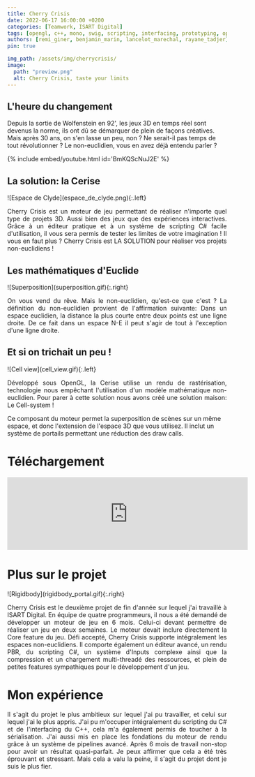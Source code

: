 ```yaml
---
title: Cherry Crisis
date: 2022-06-17 16:00:00 +0200
categories: [Teamwork, ISART Digital]
tags: [opengl, c++, mono, swig, scripting, interfacing, prototyping, optimization, dear imgui, glfw, visual studio, linear algebra, git, gitlab]
authors: [remi_giner, benjamin_marin, lancelot_marechal, rayane_tadjer]
pin: true

img_path: /assets/img/cherrycrisis/
image:
  path: "preview.png"
  alt: Cherry Crisis, taste your limits
---
```


<h2>L'heure du changement</h2>
Depuis la sortie de Wolfenstein en 92', les jeux 3D en temps réel sont devenus la norme, ils ont dû se démarquer de plein de façons créatives. Mais après 30 ans, on s'en lasse un peu, non ? Ne serait-il pas temps de tout révolutionner ? Le non-euclidien, vous en avez déjà entendu parler ?

{% include embed/youtube.html id='BmKQScNuJ2E' %}

<h2>La solution: la Cerise</h2>
![Espace de Clyde](espace_de_clyde.png){:.left}
<p style="text-align:justify;">
Cherry Crisis est un moteur de jeu permettant de réaliser n'importe quel type de projets 3D. Aussi bien des jeux que des expériences interactives. Grâce à un éditeur pratique et à un système de scripting C# facile d'utilisation, il vous sera permis de tester les limites de votre imagination ! Il vous en faut plus ? Cherry Crisis est LA SOLUTION pour réaliser vos projets non-euclidiens !
</p>


<h2>Les mathématiques d'Euclide</h2>
![Superposition](superposition.gif){:.right}
<p style="text-align:justify;">
On vous vend du rêve. Mais le non-euclidien, qu'est-ce que c'est ? La définition du non-euclidien provient de l'affirmation suivante: Dans un espace euclidien, la distance la plus courte entre deux points est une ligne droite.  De ce fait dans un espace N-E il peut s'agir de tout à l'exception d'une ligne droite.
</p>

<h2>Et si on trichait un peu !</h2>
![Cell view](cell_view.gif){:.left}
<p style="text-align:justify;">
Développé sous OpenGL, la Cerise utilise un rendu de rastérisation, technologie nous empêchant l'utilisation d'un modèle mathématique non-euclidien. Pour parer à cette solution nous avons créé une solution maison: Le Cell-system !

Ce composant du moteur permet la superposition de scènes sur un même espace, et donc l'extension de l'espace 3D que vous utilisez. Il inclut un système de portails permettant une réduction des draw calls.
</p>

<h1>Téléchargement</h1>
<iframe frameborder="0" src="https://itch.io/embed/1639249?bg_color=ffffff&amp;fg_color=00517d&amp;link_color=16adff&amp;border_color=ffffff" width="552" height="167"><a href="https://remisansfamine.itch.io/espace-de-clyde">Espace de Clyde by Rémi, Rayane Tadjer, Lancelot Marechal</a></iframe>


<h1>Plus sur le projet</h1>
![Rigidbody](rigidbody_portal.gif){:.right}
<p style="text-align:justify;">
Cherry Crisis est le deuxième projet de fin d'année sur lequel j'ai travaillé à ISART Digital. En équipe de quatre programmeurs, il nous a été demandé de développer un moteur de jeu en 6 mois. Celui-ci devant permettre de réaliser un jeu en deux semaines. Le moteur devait inclure directement la Core feature du jeu. Défi accepté, Cherry Crisis supporte intégralement les espaces non-euclidiens. Il comporte également un éditeur avancé, un rendu PBR, du scripting C#, un système d'Inputs complexe ainsi que la compression et un chargement multi-threadé des ressources, et plein de petites features sympathiques pour le développement d'un jeu. 
</p>


<h1>Mon expérience</h1>
<p style="text-align:justify;">
Il s'agit du projet le plus ambitieux sur lequel j'ai pu travailler, et celui sur lequel j'ai le plus appris. J'ai pu m'occuper intégralement du scripting du C# et de l'interfacing du C++, cela m'a également permis de toucher à la sérialisation. J'ai aussi mis en place les fondations du moteur de rendu grâce à un système de pipelines avancé. Après 6 mois de travail non-stop pour avoir un résultat quasi-parfait. Je peux affirmer que cela a été très éprouvant et stressant. Mais cela a valu la peine, il s'agit du projet dont je suis le plus fier.
</p>
